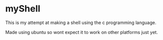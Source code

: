 # myShell
This is my attempt at making a shell using the c programming language.

Made using ubuntu so wont expect it to work on other platforms just yet.
